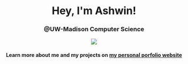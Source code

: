 <div align = 'center' > 
  <h1>Hey, I'm Ashwin!</h1>
  <h3>@UW-Madison Computer Science</h3>
  <img src = "https://github-readme-stats.vercel.app/api?username=Ashwin-T&show_icons=true&theme=radical" />
  <h4>Learn more about me and my projects on <a target="_blank" rel="noopener noreferrer" href = "https://ashwintalwalkar.com">my personal porfolio website</a></h4>
</div>
